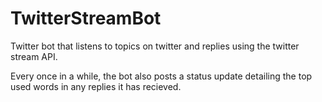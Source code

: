 TwitterStreamBot
================

Twitter bot that listens to topics on twitter and replies using the twitter stream API.

Every once in a while, the bot also posts a status update detailing the top used words in any replies it has recieved.
